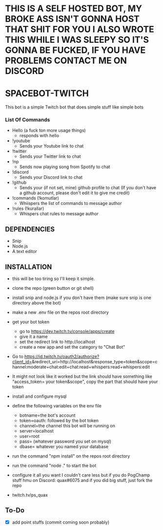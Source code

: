 # THIS IS A SELF HOSTED BOT, MY BROKE ASS ISN'T GONNA HOST THAT SHIT FOR YOU I ALSO WROTE THIS WHILE I WAS SLEEPY SO IT'S GONNA BE FUCKED, IF YOU HAVE PROBLEMS CONTACT ME ON DISCORD

# SPACEBOT-TWITCH
This bot is a simple Twitch bot that does simple stuff like simple bots

### List Of Commands

- Hello (a fuck ton more usage things)
  - responds with hello
- !youtube
  - Sends your Youtube link to chat
- !twitter
  - Sends your Twitter link to chat
- !np
  - Sends now playing song from Spotify to chat
- !discord
  -  Sends your Discord link to chat
- !github
  - Sends your (if not set, mine) github profile to chat (If you don't have a github account, please don't edit it to give me credit)
- !commands (!komutlar)
  - Whiispers the list of commands to message author
- !rules (!kurallar)
  - Whispers chat rules to message author


## DEPENDENCIES

- Snip
- Node.js
- A text editor

## INSTALLATION

- this will be too tiring so I'll keep it simple.
- clone the repo (green button or git shell)
- install snip and node.js if you don't have them (make sure snip is one directory above the bot)
- make a new .env file on the repos root directory
- get your bot token
  - go to https://dev.twitch.tv/console/apps/create
  - give it a name
  - set the redirect link to http://localhost
  - create a new app and set the category to "Chat Bot"
- Go to https://id.twitch.tv/oauth2/authorize?client_id=<your client ID>&redirect_uri=http://localhost&response_type=token&scope=channel:moderate+chat:edit+chat:read+whispers:read+whispers:edit
- It might not look like it worked but the link should have something like "access_token= your token&scope", copy the part that should have your token
- install and configure mysql
- define the following variables on the env file
  - botname=the bot's account
  - token=oauth: followed by the bot token
  - channel=the channel this bot will be running on
  - server=localhost
  - user=root
  - pass= (whatever password you set on mysql)
  - dbase= whatever you named your database
- run the command "npm install" on the repos root directory
- run the command "node ." to start the bot
- configure it all you want I couldn't care less but if you do PogChamp stuff hmu on Discord: quax#6075 and if you did big stuff, just fork the repo

- twitch.tv/ps_quax


## To-Do
- [x] add point stuffs (commit coming soon probably)
